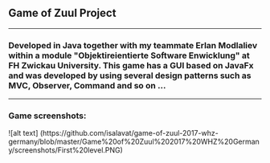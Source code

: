 <h2>Game of Zuul Project</h2>
<hr>
<h3>Developed in Java together with my teammate Erlan Modlaliev  within a module "Objektireientierte Software Enwicklung" at FH Zwickau University. 
This game has a GUI based on JavaFx and was developed by using several design patterns such as MVC, Observer, Command and so on ...</h3>
<hr>
<h3>Game screenshots:</h3>
![alt text] (https://github.com/isalavat/game-of-zuul-2017-whz-germany/blob/master/Game%20of%20Zuul%202017%20WHZ%20Germany/screenshots/First%20level.PNG)
